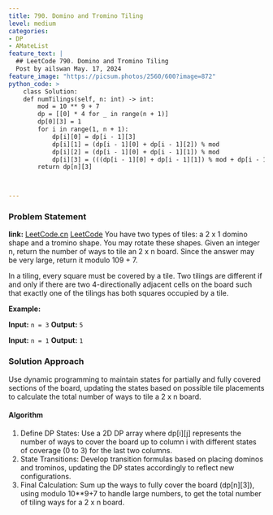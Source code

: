 ```yaml
---
title: 790. Domino and Tromino Tiling
level: medium
categories:
- DP
- AMateList
feature_text: |
  ## LeetCode 790. Domino and Tromino Tiling
  Post by ailswan May. 17, 2024
feature_image: "https://picsum.photos/2560/600?image=872"
python_code: >
    class Solution:
    def numTilings(self, n: int) -> int:
        mod = 10 ** 9 + 7
        dp = [[0] * 4 for _ in range(n + 1)]
        dp[0][3] = 1
        for i in range(1, n + 1):
            dp[i][0] = dp[i - 1][3]
            dp[i][1] = (dp[i - 1][0] + dp[i - 1][2]) % mod
            dp[i][2] = (dp[i - 1][0] + dp[i - 1][1]) % mod
            dp[i][3] = (((dp[i - 1][0] + dp[i - 1][1]) % mod + dp[i - 1][2] )% mod + dp[i - 1][3]) % mod
        return dp[n][3]



---
```


### Problem Statement
**link:**
[LeetCode.cn](https://leetcode.cn/problems/domino-and-tromino-tiling/)
[LeetCode](https://leetcode.com/domino-and-tromino-tiling/)
You have two types of tiles: a 2 x 1 domino shape and a tromino shape. You may rotate these shapes.
Given an integer n, return the number of ways to tile an 2 x n board. Since the answer may be very large, return it modulo 109 + 7.

In a tiling, every square must be covered by a tile. Two tilings are different if and only if there are two 4-directionally adjacent cells on the board such that exactly one of the tilings has both squares occupied by a tile.

**Example:**

**Input:** `n = 3`
**Output:** `5`

**Input:** `n = 1`
**Output:** `1`
 
### Solution Approach
Use dynamic programming to maintain states for partially and fully covered sections of the board, updating the states based on possible tile placements to calculate the total number of ways to tile a 2 x n board.

#### Algorithm
1. Define DP States: Use a 2D DP array where dp[i][j] represents the number of ways to cover the board up to column i with different states of coverage (0 to 3) for the last two columns.
2. State Transitions: Develop transition formulas based on placing dominos and trominos, updating the DP states accordingly to reflect new configurations.
3. Final Calculation: Sum up the ways to fully cover the board (dp[n][3]), using modulo 
10**9+7 to handle large numbers, to get the total number of tiling ways for a 2 x n board.